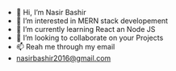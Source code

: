 - 👋 Hi, I’m Nasir Bashir
- 👀 I’m interested in MERN stack developement
- 🌱 I’m currently learning React an Node JS 
- 💞️ I’m looking to collaborate on your Projects
- 📫 Reah me through my email
- nasirbashir2016@gmail.com

<!---
im-nasir/im-nasir is a ✨ special ✨ repository because its `README.md` (this file) appears on your GitHub profile.
You can click the Preview link to take a look at your changes.
--->
